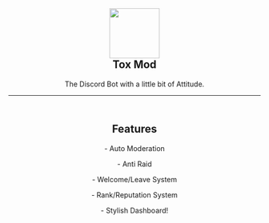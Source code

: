 <h2 align='center'><img src="https://toxmod.xyz/images/ToxModLogo.gif" height='100px' width='100px' /><br>Tox Mod </h2>
<p align="center">The Discord Bot with a little bit of Attitude.</p>

<hr>

<h2 align='center'><br>Features</h2>
<p align="center">- Auto Moderation</p>
<p align="center">- Anti Raid</p>
<p align="center">- Welcome/Leave System</p>
<p align="center">- Rank/Reputation System</p>
<p align="center">- Stylish Dashboard!</p>
